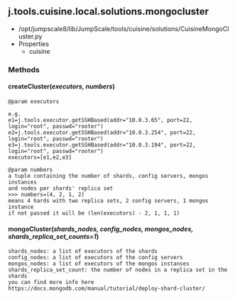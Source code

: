 <!-- toc -->
## j.tools.cuisine.local.solutions.mongocluster

- /opt/jumpscale8/lib/JumpScale/tools/cuisine/solutions/CuisineMongoCluster.py
- Properties
    - cuisine

### Methods

#### createCluster(*executors, numbers*) 

```
@param executors

e.g.
e1=j.tools.executor.getSSHBased(addr="10.0.3.65", port=22, login="root", passwd="rooter")
e2=j.tools.executor.getSSHBased(addr="10.0.3.254", port=22, login="root", passwd="rooter")
e3=j.tools.executor.getSSHBased(addr="10.0.3.194", port=22, login="root", passwd="rooter")
executors=[e1,e2,e3]

@param numbers
a tuple containing the number of shards, config servers, mongos instances
and nodes per shards' replica set
>>> numbers=(4, 2, 1, 2)
means 4 hards with two replica sets, 2 config servers, 1 mongos instance
if not passed it will be (len(executors) - 2, 1, 1, 1)

```

#### mongoCluster(*shards_nodes, config_nodes, mongos_nodes, shards_replica_set_counts=1*) 

```
shards_nodes: a list of executors of the shards
config_nodes: a list of executors of the config servers
mongos_nodes: a list of executors of the mongos instanses
shards_replica_set_count: the number of nodes in a replica set in the shards
you can find more info here https://docs.mongodb.com/manual/tutorial/deploy-shard-cluster/

```

